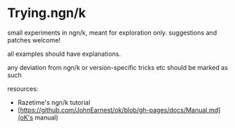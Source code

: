 # Trying.ngn/k

small experiments in ngn/k, meant for exploration only.
suggestions and patches welcome!

all examples should have explanations.

any deviation from ngn/k or version-specific tricks etc should be marked as such

resources:
- Razetime's ngn/k tutorial
- [https://github.com/JohnEarnest/ok/blob/gh-pages/docs/Manual.md](oK's manual)
